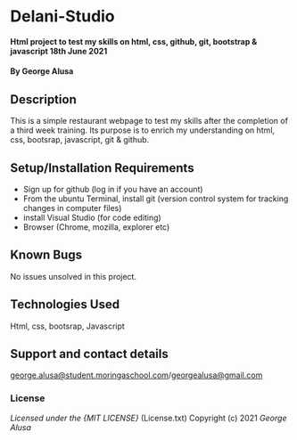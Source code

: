 # Delani-Studio
#### Html project to test my skills on html, css, github, git, bootstrap & javascript 18th June 2021
#### By **George Alusa**
## Description
This is a simple restaurant webpage to test my skills after the completion of a third week training. Its purpose is to enrich my understanding on html, css, bootsrap, javascript, git & github.
## Setup/Installation Requirements
* Sign up for github (log in if you have an account)
* From the ubuntu Terminal, install git (version control system for tracking changes in computer files)
* install Visual Studio (for code editing)
* Browser (Chrome, mozilla, explorer etc)

## Known Bugs
No issues unsolved in this project.
## Technologies Used
Html, css, bootsrap, Javascript
## Support and contact details
george.alusa@student.moringaschool.com/georgealusa@gmail.com
### License
*Licensed under the {MIT LICENSE}*
(License.txt)
Copyright (c) 2021 *George Alusa*
